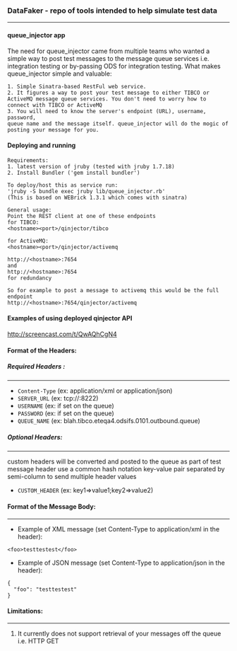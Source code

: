 ### DataFaker - repo of tools intended to help simulate test data 
***
#### queue_injector app
The need for queue_injector came from multiple teams who wanted a simple way to post test messages to the message queue services i.e. integration testing or by-passing ODS for integration testing.
What makes queue_injector simple and valuable: 
```
1. Simple Sinatra-based RestFul web service. 
2. It figures a way to post your test message to either TIBCO or 
ActiveMQ message queue services. You don't need to worry how to connect with TIBCO or ActiveMQ
3. You will need to know the server's endpoint (URL), username, password, 
queue name and the message itself. queue_injector will do the mogic of posting your message for you.
```
#### Deploying and running
```
Requirements: 
1. latest version of jruby (tested with jruby 1.7.18)
2. Install Bundler ('gem install bundler')

To deploy/host this as service run:
'jruby -S bundle exec jruby lib/queue_injector.rb'
(This is based on WEBrick 1.3.1 which comes with sinatra)

General usage:
Point the REST client at one of these endpoints 
for TIBCO:
<hostname><port>/qinjector/tibco

for ActiveMQ:
<hostname><port>/qinjector/activemq

http://<hostname>:7654
and 
http://<hostname>:7654
for redundancy

So for example to post a message to activemq this would be the full endpoint
http://<hostname>:7654/qinjector/activemq
```
#### Examples of using deployed qinjector API
http://screencast.com/t/QwAQhCgN4

#### Format of the Headers:

##### Required Headers :
---
* `Content-Type` (ex: application/xml or application/json)
* `SERVER_URL` (ex: tcp://<hostname>:8222)
* `USERNAME` (ex: <username> if set on the queue)
* `PASSWORD` (ex: <password> if set on the queue)
* `QUEUE_NAME` (ex: blah.tibco.eteqa4.odsifs.0101.outbound.queue)

##### Optional Headers:
---
custom headers will be converted and posted to the queue as part of test message header
use a common hash notation key-value pair separated by semi-column to send multiple header values
* `CUSTOM_HEADER` (ex: key1=>value1;key2=>value2)


#### Format of the Message Body:
---
* Example of XML message (set Content-Type to application/xml in the header):
```
<foo>testtestest</foo>
```
* Example of JSON message (set Content-Type to application/json in the header):
```
{
  "foo": "testtestest"
}
```

#### Limitations:
---
1. It currently does not support retrieval of your messages off the queue i.e. HTTP GET 

